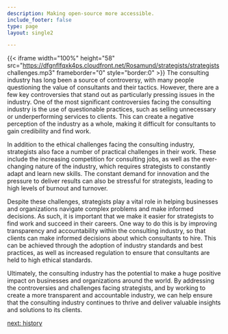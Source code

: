 ```yaml
---
description: Making open-source more accessible.
include_footer: false
type: page
layout: single2

---
```


{{< iframe width="100%" height="58" src="https://dfgnflfqxk4ps.cloudfront.net/Rosamund/strategists/strategists challenges.mp3" frameborder="0" style="border:0" >}}
The consulting industry has long been a source of controversy, with many people questioning the value of consultants and their tactics. However, there are a few key controversies that stand out as particularly pressing issues in the industry. One of the most significant controversies facing the consulting industry is the use of questionable practices, such as selling unnecessary or underperforming services to clients. This can create a negative perception of the industry as a whole, making it difficult for consultants to gain credibility and find work.

In addition to the ethical challenges facing the consulting industry, strategists also face a number of practical challenges in their work. These include the increasing competition for consulting jobs, as well as the ever-changing nature of the industry, which requires strategists to constantly adapt and learn new skills. The constant demand for innovation and the pressure to deliver results can also be stressful for strategists, leading to high levels of burnout and turnover.

Despite these challenges, strategists play a vital role in helping businesses and organizations navigate complex problems and make informed decisions. As such, it is important that we make it easier for strategists to find work and succeed in their careers. One way to do this is by improving transparency and accountability within the consulting industry, so that clients can make informed decisions about which consultants to hire. This can be achieved through the adoption of industry standards and best practices, as well as increased regulation to ensure that consultants are held to high ethical standards.

Ultimately, the consulting industry has the potential to make a huge positive impact on businesses and organizations around the world. By addressing the controversies and challenges facing strategists, and by working to create a more transparent and accountable industry, we can help ensure that the consulting industry continues to thrive and deliver valuable insights and solutions to its clients.


<a href="https://workdojos.com/strategists/history">next: history</a>
